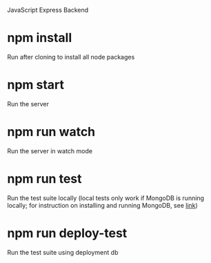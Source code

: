 JavaScript Express Backend

# npm install
Run after cloning to install all node packages

# npm start
Run the server

# npm run watch
Run the server in watch mode

# npm run test
Run the test suite locally (local tests only work if MongoDB is running locally; for instruction on installing and running MongoDB, see [link](https://www.mongodb.com/docs/manual/installation/))

# npm run deploy-test
Run the test suite using deployment db